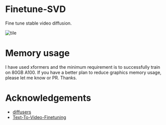 # Finetune-SVD
Fine tune stable video diffusion.

![tile](tile.gif)

# Memory usage
I have used xformers and the minimum requirement is to successfully train on 80GB A100. If you have a better plan to reduce graphics memory usage, please let me know or PR. Thanks.

# Acknowledgements
* [diffusers](https://github.com/huggingface/diffusers)
* [Text-To-Video-Finetuning](https://github.com/ExponentialML/Text-To-Video-Finetuning)
